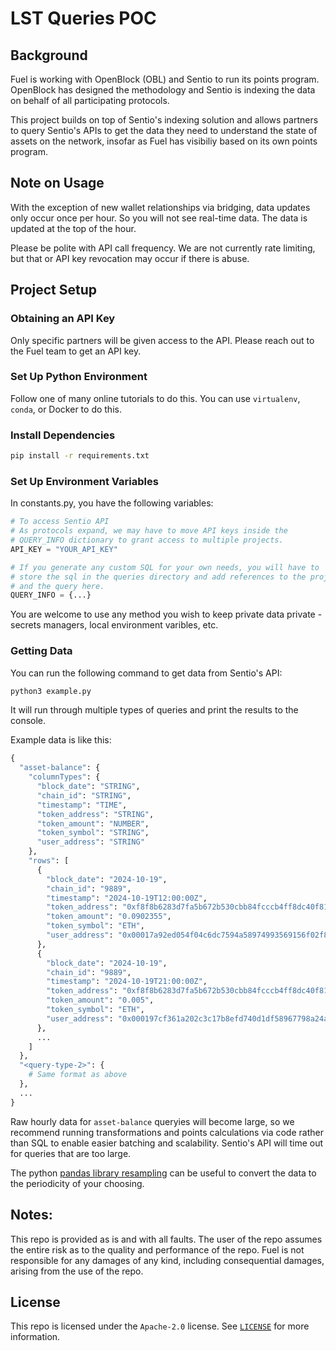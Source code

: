 # LST Queries POC

## Background

Fuel is working with OpenBlock (OBL) and Sentio to run its points program. OpenBlock has designed the methodology and Sentio is indexing the data on behalf of all participating protocols.

This project builds on top of Sentio's indexing solution and allows partners to query Sentio's APIs to get the data they need to understand the state of assets on the network, insofar as Fuel has visibiliy based on its own points program.

## Note on Usage

With the exception of new wallet relationships via bridging, data updates only occur once per hour. So you will not see real-time data. The data is updated at the top of the hour.

Please be polite with API call frequency. We are not currently rate limiting, but that or API key revocation may occur if there is abuse.

## Project Setup

### Obtaining an API Key

Only specific partners will be given access to the API. Please reach out to the Fuel team to get an API key.

### Set Up Python Environment

Follow one of many online tutorials to do this. You can use `virtualenv`, `conda`, or Docker to do this.

### Install Dependencies

```bash
pip install -r requirements.txt
```

### Set Up Environment Variables

In constants.py, you have the following variables:
	
```python
# To access Sentio API
# As protocols expand, we may have to move API keys inside the
# QUERY_INFO dictionary to grant access to multiple projects.
API_KEY = "YOUR_API_KEY"

# If you generate any custom SQL for your own needs, you will have to
# store the sql in the queries directory and add references to the project
# and the query here.
QUERY_INFO = {...}
```

You are welcome to use any method you wish to keep private data private - secrets managers, local environment varibles, etc.

### Getting Data

You can run the following command to get data from Sentio's API:

```bash
python3 example.py
```

It will run through multiple types of queries and print the results to the console.

Example data is like this:

```python
{
  "asset-balance": {
    "columnTypes": {
      "block_date": "STRING",
      "chain_id": "STRING",
      "timestamp": "TIME",
      "token_address": "STRING",
      "token_amount": "NUMBER",
      "token_symbol": "STRING",
      "user_address": "STRING"
    },
    "rows": [
      {
        "block_date": "2024-10-19",
        "chain_id": "9889",
        "timestamp": "2024-10-19T12:00:00Z",
        "token_address": "0xf8f8b6283d7fa5b672b530cbb84fcccb4ff8dc40f8176ef4544ddb1f1952ad07",
        "token_amount": "0.0902355",
        "token_symbol": "ETH",
        "user_address": "0x00017a92ed054f04c6dc7594a58974993569156f02f8de16b9d10c472bcf0546"
      },
      {
        "block_date": "2024-10-19",
        "chain_id": "9889",
        "timestamp": "2024-10-19T21:00:00Z",
        "token_address": "0xf8f8b6283d7fa5b672b530cbb84fcccb4ff8dc40f8176ef4544ddb1f1952ad07",
        "token_amount": "0.005",
        "token_symbol": "ETH",
        "user_address": "0x000197cf361a202c3c17b8efd740d1df58967798a24a0b42b9725b2f8ca0e18d"
      },
	  ...
	]
  },
  "<query-type-2>": {
  	# Same format as above
  },
  ...
}

```

Raw hourly data for `asset-balance` queryies will become large, so we recommend running transformations and points calculations via code rather than SQL to enable easier batching and scalability. Sentio's API will time out for queries that are too large.

The python [pandas library resampling](https://pandas.pydata.org/docs/user_guide/timeseries.html#resampling) can be useful to convert the data to the periodicity of your choosing.

## Notes:

This repo is provided as is and with all faults. The user of the repo assumes the entire risk as to the quality and performance of the repo. Fuel is not responsible for any damages of any kind, including consequential damages, arising from the use of the repo.

## License

This repo is licensed under the `Apache-2.0` license. See [`LICENSE`](./LICENSE) for more information.
